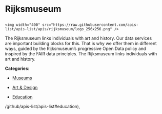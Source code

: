 # Rijksmuseum<p align="center">
    <img width="400" src="https://raw.githubusercontent.com/apis-list/apis-list/apis/rijksmuseum/logo_256x256.png" />
</p>

The Rijksmuseum links individuals with art and history. Our data services are important building blocks for this. That is why we offer them in different ways, guided by the Rijksmuseum’s progressive Open Data policy and inspired by the FAIR data principles.  The Rijksmuseum links individuals with art and history.

**Categories**:

- [Museums](https://github/apis-list/apis-list#museums)

- [Art & Design](https://github/apis-list/apis-list#art-and-design)

- [Education](https://github/apis-list/apis-list#education)





/github/apis-list/apis-list#education),


